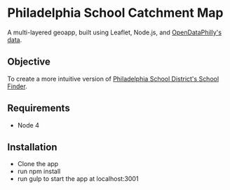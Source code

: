 Philadelphia School Catchment Map
=================================
A multi-layered geoapp, built using Leaflet, Node.js, and [OpenDataPhilly's data](https://www.opendataphilly.org/). 

Objective
---------
To create a more intuitive version of [Philadelphia School District's School Finder](https://webapps.philasd.org/school_finder).

Requirements
------------
* Node 4

Installation
------------
* Clone the app
* run npm install
* run gulp to start the app at localhost:3001
